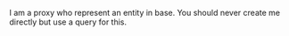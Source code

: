 I am a proxy who represent an entity in base.  You should never create me directly but use a query for this.
